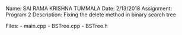 Name: SAI RAMA KRISHNA TUMMALA
Date: 2/13/2018
Assignment: Program 2
Description:
    Fixing the delete method in binary search tree

Files:
    - main.cpp
    - BSTree.cpp
    - BSTree.h
